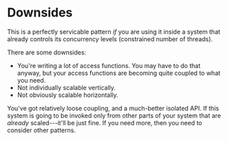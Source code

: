 # Downsides

This is a perfectly servicable pattern *if* you are using it inside a system that already controls its concurrency levels (constrained number of threads).

There are some downsides:

* You're writing a lot of access functions. You may have to do that anyway, but your access functions are becoming quite coupled to what you need.
* Not individually scalable vertically.
* Not obviously scalable horizontally.

You've got relatively loose coupling, and a much-better isolated API. If this system is going to be invoked only from other parts of your system that are *already* scaled---it'll be just fine. If you need more, then you need to consider other patterns.
